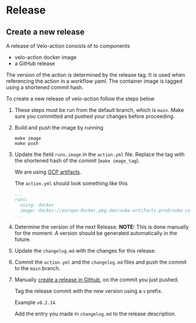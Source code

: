 # Release

## Create a new release

A release of Velo-action consists of to components

- velo-action docker image
- a GitHub release

The version of the action is determined by the release tag. It is used when
referencing the action in a workflow yaml. The container image is tagged
using a shortened commit hash.

To create a new release of velo-action follow the steps below

1. These steps must be run from the default branch, which is `main`. Make sure
   you committed and pushed your changes before proceeding.

2. Build and push the image by running

   ```shell
   make image
   make push
   ```

3. Update the field `runs.image` in the `action.yml` file. Replace the tag
   with the shortened hash of the commit (`make image_tag`).

   We are using [GCP artifacts](https://console.cloud.google.com/artifacts/docker/nube-artifacts-prod/europe/nube-container-images-public?project=nube-artifacts-prod).

   The `action.yml` should look something like this

   ```yaml
   ...
   runs:
     using: docker
     image: docker://europe-docker.pkg.dev/nube-artifacts-prod/nube-container-images-public/velo-action:1234567
   ...
   ```

4. Determine the version of the next Release.
   **NOTE:** This is done manually for the moment. A version should be generated automatically
   in the future.

5. Update the `changelog.md` with the changes for this release.

6. Commit the `action.yml` and the `changelog.md` files and push the commit to the `main` branch.

7. Manually [create a release in Github](https://github.com/kolonialno/velo-action/releases), on 
   the commit you just pushed.

   Tag the release commit with the new version using a `v` prefix.

   Example `v0.2.14`.

   Add the entry you made in `changelog.md` to the release description.
